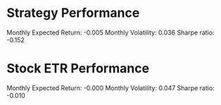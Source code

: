 # Strategy Performance
Monthly Expected Return: -0.005
Monthly Volatility: 0.036
Sharpe ratio: -0.152
# Stock ETR Performance
Monthly Expected Return: -0.000
Monthly Volatility: 0.047
Sharpe ratio: -0.010

